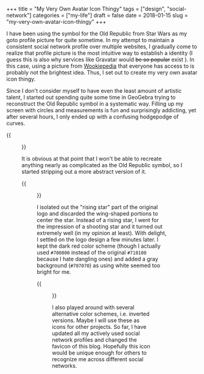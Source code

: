+++
title = "My Very Own Avatar Icon Thingy"
tags = ["design", "social-network"]
categories = ["my-life"]
draft = false
date = 2018-01-15
slug = "my-very-own-avatar-icon-thingy"
+++

I have been using the symbol for the Old Republic from Star Wars as my goto profile picture for quite sometime. In my attempt to maintain a consistent social network profile over multiple websites, I gradually come to realize that profile picture is the most intuitive way to establish a identity (I guess this is also why services like Gravatar would ~~be so popular~~ exist ). In this case, using a picture from [Wookiepedia](http://starwars.wikia.com/wiki/Old_Republic) that everyone has access to is probably not the brightest idea. Thus, I set out to create my very own avatar icon thingy.

Since I don't consider myself to have even the least amount of artistic talent, I started out spending quite some time in GeoGebra trying to reconstruct the Old Republic symbol in a systematic way. Filling up my screen with circles and measurements is fun and surprisingly addicting, yet after several hours, I only ended up with a confusing hodgepodge of curves.

<a id="orgdb0c89c"></a>
{{<figure src="/img/posts/2018/my-very-own-avatar-icon-thingy-01.png" caption="One of my failed GeoGebra attempts.">}}

It is obvious at that point that I won't be able to recreate anything nearly as complicated as the Old Republic symbol, so I started stripping out a more abstract version of it.

<a id="orgb0b12ad"></a>
{{<figure src="/img/posts/2018/my-very-own-avatar-icon-thingy-02.png" caption="My process of streamlining the logo.">}}

I isolated out the "rising star" part of the original logo and discarded the wing-shaped portions to center the star. Instead of a rising star, I went for the impression of a shooting star and it turned out extremely well (in my opinion at least). With delight, I settled on the logo design a few minutes later. I kept the dark red color scheme (though I actually used `#700000` instead of the original `#710100` because I hate dangling ones) and added a gray background (`#707070`) as using white seemed too bright for me.

<a id="org84b97a5"></a>
{{<figure src="/img/posts/2018/my-very-own-avatar-icon-thingy-03.png" caption="Final design as shown on my Twitter profile.">}}

I also played around with several alternative color schemes, i.e. inverted versions. Maybe I will use these as icons for other projects. So far, I have updated all my actively used social network profiles and changed the favicon of this blog. Hopefully this icon would be unique enough for others to recognize me across different social networks.